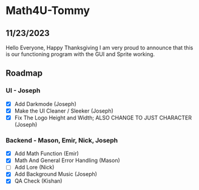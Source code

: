 # Math4U-Tommy

## 11/23/2023 
Hello Everyone, Happy Thanksgiving I am very proud to announce that this is our functioning program with the GUI and Sprite working.

## Roadmap

### UI - Joseph
- [X] Add Darkmode (Joseph)
- [X] Make the UI Cleaner / Sleeker (Joseph)
- [x] Fix The Logo Height and Width; ALSO CHANGE TO JUST CHARACTER (Joseph) 
### Backend - Mason, Emir, Nick, Joseph
- [X] Add Math Function (Emir)
- [X] Math And General Error Handling (Mason)
- [ ] Add Lore (Nick)
- [X] Add Background Music (Joseph)
- [X] QA Check (Kishan)
